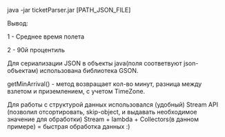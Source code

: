 java -jar ticketParser.jar [PATH_JSON_FILE]


Вывод:

  1 - Среднее время полета
  
  2 - 90й процентиль

Для сериализации JSON в объекты java(поля соответвуют json-объектам) использована библиотека GSON.

getMinArrival() - метод возвращает кол-во минут, разница между взлетом и приземлением, с учетом TimeZone.

Для работы с структурой данных использовался (удобный) Stream API (позволил отсортировать, skip-object, и выдавать необходимое значение для обработки)
Stream + lambda + Collectors(в данном примере) = быстрая обработка данных :)
